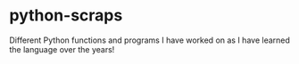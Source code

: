 # python-scraps
 Different Python functions and programs I have worked on as I have learned the language over the years!
